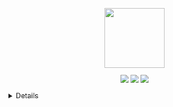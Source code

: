 <p align="center">
<img class="image" src="https://avatars.githubusercontent.com/u/53100578?s=460&u=0ba126ce704d4ca3f7ba093272249f9f4b6bee10&v=4" width="120" height="120">
</p>

<p align="center">

   <p align="center">
    <a href="https://twitter.com/chikoshidori" alt="Twitter"><img src="https://github.com/imdhruv99/imdhruv99/blob/master/readme/twitter.png"></a>
    <a href="https://www.instagram.com/chikoshidori_uwu" alt="Instagram"><img src="https://github.com/imdhruv99/imdhruv99/blob/master/readme/insta.png"></a>
    <a href="https://github.com/ChikoShidori" alt="GitHub"><img src="https://github.com/imdhruv99/imdhruv99/blob/master/readme/github.png"></a>
   </p>
</p>
<details>
<p align="center">
<img align="center" src="https://github-readme-stats.vercel.app/api/top-langs/?username=ChikoShidori&hide_border=true&border_radius=23&layout=compact&langs_count=8&theme=dark" /> 
<img align="center" src="https://github-readme-stats.vercel.app/api?username=ChikoShidori&show_icons=true&hide_border=true&border_radius=23&theme=dark&count_private=true" />
</p>
</details>

<!--
**ChikoShidori/ChikoShidori** is a ✨ _special_ ✨ repository because its `README.md` (this file) appears on your GitHub profile.

Here are some ideas to get you started:

- 🔭 I’m currently working on ...
- 🌱 I’m currently learning ...
- 👯 I’m looking to collaborate on ...
- 🤔 I’m looking for help with ...
- 💬 Ask me about ...
- 📫 How to reach me: ...
- 😄 Pronouns: ...
- ⚡ Fun fact: ...
-->
